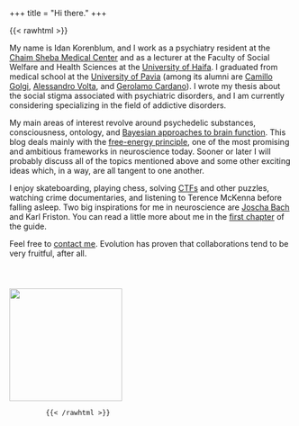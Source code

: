 +++
title = "Hi there."
+++

{{< rawhtml >}}

<p>
My name is Idan Korenblum, and I work as a psychiatry resident at the <a href="https://en.wikipedia.org/wiki/Sheba_Medical_Center" target="_tab">Chaim Sheba Medical Center</a> and as a lecturer at the Faculty of Social Welfare and Health Sciences at the <a href="https://en.wikipedia.org/wiki/University_of_Haifa" target="_tab">University of Haifa</a>.
I graduated from medical school at the <a href="https://en.wikipedia.org/wiki/University_of_Pavia" target="_tab">University of Pavia</a> (among its alumni are <a href="https://en.wikipedia.org/wiki/Camillo_Golgi" target="_tab">Camillo Golgi</a>, <a href="https://en.wikipedia.org/wiki/Alessandro_Volta" target="_tab">Alessandro Volta</a>, and <a href="https://en.wikipedia.org/wiki/Gerolamo_Cardano" target="_tab">Gerolamo Cardano</a>). I wrote my thesis about the social stigma associated with psychiatric disorders, and I am currently considering specializing in the field of addictive disorders.
</p>

<p>
My main areas of interest revolve around psychedelic substances, consciousness, ontology, and <a href="https://en.wikipedia.org/wiki/Bayesian_approaches_to_brain_function" target="_tab">Bayesian approaches to brain function</a>. This blog deals mainly with the <a href="https://en.wikipedia.org/wiki/Free_energy_principle" target="_tab">free-energy principle</a>, one of the most promising and ambitious frameworks in neuroscience today. Sooner or later I will probably discuss all of the topics mentioned above and some other exciting ideas which, in a way, are all tangent to one another.
</p>

<p>
I enjoy skateboarding, playing chess, solving <a href="https://en.wikipedia.org/wiki/Capture_the_flag_(cybersecurity)" target="_tab">CTFs</a> and other puzzles, watching crime documentaries, and listening to Terence McKenna before falling asleep. Two big inspirations for me in neuroscience are <a href="https://en.wikipedia.org/wiki/Joscha_Bach" target="_tab">Joscha Bach</a> and Karl Friston. You can read a little more about me in the <a href="/chapters/0-start-here/">first chapter</a> of the guide.
</p>

<p>
Feel free to <a href="mailto:idankor@gmail.com">contact me</a>. Evolution has proven that collaborations tend to be very fruitful, after all.  
</p>

<img src="/images/avatar.jpg" style="height: 200px; margin-top: 40px;">

             {{< /rawhtml >}}
